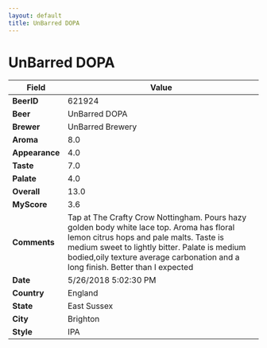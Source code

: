 ```yaml
---
layout: default
title: UnBarred DOPA
---
```


# UnBarred DOPA

| Field         | Value     |
|---------------|-----------|
| **BeerID** | 621924 |
| **Beer** | UnBarred DOPA |
| **Brewer** | UnBarred Brewery |
| **Aroma** | 8.0 |
| **Appearance** | 4.0 |
| **Taste** | 7.0 |
| **Palate** | 4.0 |
| **Overall** | 13.0 |
| **MyScore** | 3.6 |
| **Comments** | Tap at The Crafty Crow Nottingham. Pours hazy golden body white lace top. Aroma has floral lemon citrus hops and pale malts. Taste is medium sweet to lightly bitter. Palate is medium bodied,oily texture average carbonation and a long finish. Better than I expected  |
| **Date** | 5/26/2018 5:02:30 PM |
| **Country** | England |
| **State** | East Sussex |
| **City** | Brighton |
| **Style** | IPA |
